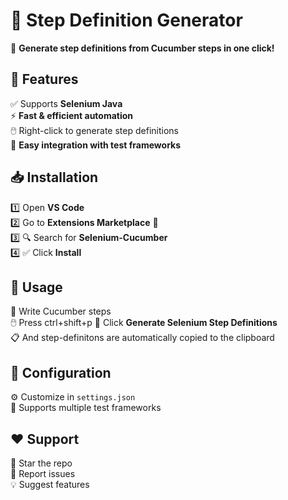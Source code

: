 # 🚀 Step Definition Generator  

📝 **Generate step definitions from Cucumber steps in one click!**  

## 📌 Features  
✅ Supports **Selenium Java**  
⚡ **Fast & efficient automation**  
🖱️ Right-click to generate step definitions  
📂 **Easy integration with test frameworks**  

## 📥 Installation  
1️⃣ Open **VS Code**  
2️⃣ Go to **Extensions Marketplace** 🏪  
3️⃣ 🔍 Search for **Selenium-Cucumber**  
4️⃣ ✅ Click **Install**  

## 🎯 Usage  
🥒 Write Cucumber steps  
🖱️ Press ctrl+shift+p 
🔄 Click **Generate Selenium Step Definitions**  
📋 And step-definitons are automatically copied to the clipboard

## 🔧 Configuration  
⚙️ Customize in `settings.json`  
🔗 Supports multiple test frameworks  

## ❤️ Support  
🌟 Star the repo  
🐞 Report issues  
💡 Suggest features  
